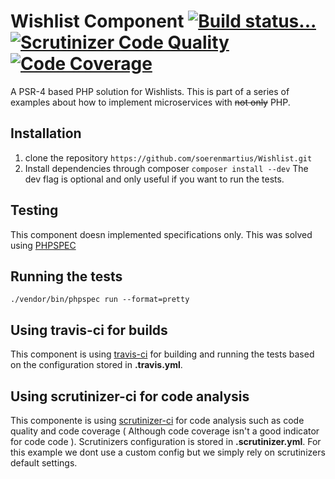 Wishlist Component [![Build status...](https://secure.travis-ci.org/soerenmartius/Wishlist.png?branch=master)](https://travis-ci.org/soerenmartius/Wishlist) [![Scrutinizer Code Quality](https://scrutinizer-ci.com/g/soerenmartius/Wishlist/badges/quality-score.png?b=master)](https://scrutinizer-ci.com/g/soerenmartius/Wishlist/?branch=master) [![Code Coverage](https://scrutinizer-ci.com/g/soerenmartius/Wishlist/badges/coverage.png?b=master)](https://scrutinizer-ci.com/g/soerenmartius/Wishlist/?branch=master)
===================

A PSR-4 based PHP solution for Wishlists.
This is part of a series of examples about how to implement microservices with ~~not only~~ PHP.

Installation
------------

1. clone the repository ```
                        https://github.com/soerenmartius/Wishlist.git
                        ```
2. Install dependencies through composer ```
                                         composer install --dev
                                         ``` 
   The dev flag is optional and only useful if you want to run the tests.


Testing
-------

This component doesn implemented specifications only. This was solved using [PHPSPEC](https://www.phpspec.net/en/latest/) 


Running the tests
-----------------

```
./vendor/bin/phpspec run --format=pretty
```


Using travis-ci for builds
--------------------------
This component is using [travis-ci](https://travis-ci.org/soerenmartius/Wishlist) for building and running the tests based on the configuration stored in **.travis.yml**.


Using scrutinizer-ci for code analysis
-----------------------------------
This componente is using [scrutinizer-ci](https://scrutinizer-ci.com/) for code analysis such as code quality and code coverage ( Although code coverage isn't a good indicator for code code ).
Scrutinizers configuration is stored in **.scrutinizer.yml**. For this example we dont use a custom config but we simply rely on scrutinizers default settings.
